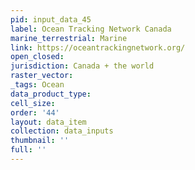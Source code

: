 ```yaml
---
pid: input_data_45
label: Ocean Tracking Network Canada
marine_terrestrial: Marine
link: https://oceantrackingnetwork.org/
open_closed: 
jurisdiction: Canada + the world
raster_vector: 
_tags: Ocean
data_product_type: 
cell_size: 
order: '44'
layout: data_item
collection: data_inputs
thumbnail: ''
full: ''
---
```

